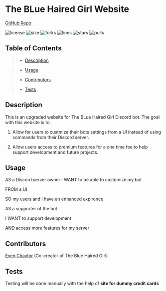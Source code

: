 # The BLue Haired Girl Website

[GitHub Repo](https://github.com/justinyates887/bhg-website-new)

![license](https://img.shields.io/github/license/justinyates887/bhg-website-new)
![size](https://img.shields.io/github/languages/code-size/justinyates887/bhg-website-new)
![forks](https://img.shields.io/github/forks/justinyates887/bhg-website-new)
![lines](https://img.shields.io/tokei/lines/github/justinyates887/bhg-website-new)
![stars](https://img.shields.io/github/stars/justinyates887/bhg-website-new)
![pulls](https://img.shields.io/github/issues-pr-closed/justinyates887/bhg-website-new)

## Table of Contents

> - [Description](#Description)

> - [Usage](#Usage)

> - [Contributors](#Contributors)

> - [Tests](#Tests)


## <a name="Description"></a>Description

This is an upgraded website for The BLue Haired Girl Discord bot. The goal with this website is to:

1) Allow for users to custmize their bots settings from a UI instead of using commands from their Discord server.

2) Allow users access to premium features for a one time fee to help support development and future projects.

## <a name="Usage"></a>Usage

AS a Discord server owner
I WANT to be able to customize my bot

FROM a UI

SO my users and I have an enhanced expirence


AS a supporter of the bot

I WANT to support development

AND access more features for my server

## <a name="Contributors"></a>Contributors

[Even Chaytor](https://github.com/Azrael747) (Co-creator of The Blue Haired Girl)

## <a name="Tests"></a>Tests

Testing will be done manually with the help of **site for dummy credit cards**
